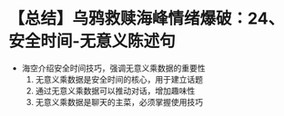 # 【总结】乌鸦救赎海峰情绪爆破：24、安全时间-无意义陈述句

-   海空介绍安全时间技巧，强调无意义乘数据的重要性
    1.  无意义乘数据是安全时间的核心，用于建立话题
    2.  通过无意义乘数据可以推动对话，增加趣味性
    3.  无意义乘数据是聊天的主菜，必须掌握使用技巧
